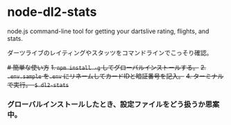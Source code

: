 # node-dl2-stats
node.js command-line tool for getting your dartslive rating, flights, and stats.

ダーツライブのレイティングやスタッツをコマンドラインでこっそり確認。

~~# 簡単な使い方~~
~~1. `npm install -g` してグローバルインストールする。~~
~~2. `.env.sample` を`.env` にリネームしてカードIDと暗証番号を記入。~~
~~4. ターミナルで実行。　`$ dl2-stats`~~

### グローバルインストールしたとき、設定ファイルをどう扱うか思案中。
